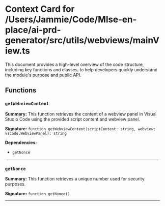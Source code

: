 # Context Card for /Users/Jammie/Code/MIse-en-place/ai-prd-generator/src/utils/webviews/mainView.ts

This document provides a high-level overview of the code structure, including key functions and classes, to help developers quickly understand the module's purpose and public API.

## Functions

### `getWebviewContent`

**Summary:** This function retrieves the content of a webview panel in Visual Studio Code using the provided script content and webview panel.

**Signature:** `function getWebviewContent(scriptContent: string, webview: vscode.WebviewPanel): string`

**Dependencies:**

- `getNonce`

---

### `getNonce`

**Summary:** This function retrieves a unique number used for security purposes.

**Signature:** `function getNonce()`

---
